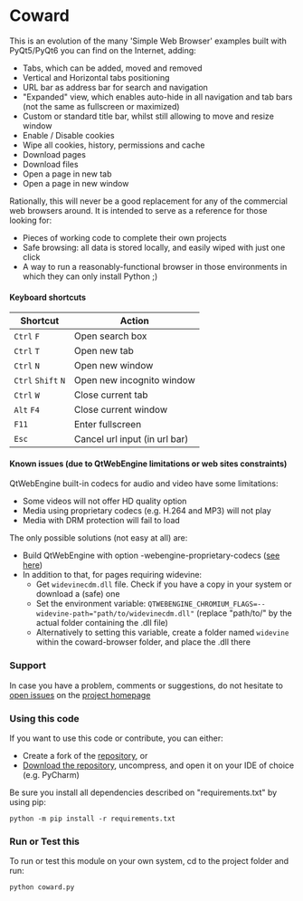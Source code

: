 # Coward

This is an evolution of the many 'Simple Web Browser' examples built with PyQt5/PyQt6 you can find on the Internet, adding:

- Tabs, which can be added, moved and removed
- Vertical and Horizontal tabs positioning
- URL bar as address bar for search and navigation
- "Expanded" view, which enables auto-hide in all navigation and tab bars (not the same as fullscreen or maximized)
- Custom or standard title bar, whilst still allowing to move and resize window
- Enable / Disable cookies
- Wipe all cookies, history, permissions and cache
- Download pages
- Download files
- Open a page in new tab
- Open a page in new window

Rationally, this will never be a good replacement for any of the commercial web browsers around. It is intended to serve as a reference for those looking for:
- Pieces of working code to complete their own projects
- Safe browsing: all data is stored locally, and easily wiped with just one click
- A way to run a reasonably-functional browser in those environments in which they can only install Python ;)

#### Keyboard shortcuts

| Shortcut           | Action                        |  
|--------------------|-------------------------------|
| `Ctrl` `F`         | Open search box               |
| `Ctrl` `T`         | Open new tab                  |
| `Ctrl` `N`         | Open new window               |
| `Ctrl` `Shift` `N` | Open new incognito window     |
| `Ctrl` `W`         | Close current tab             |
| `Alt` `F4`         | Close current window          |
| `F11`              | Enter fullscreen              |
| `Esc`              | Cancel url input (in url bar) |

#### Known issues (due to QtWebEngine limitations or web sites constraints)

QtWebEngine built-in codecs for audio and video have some limitations:
- Some videos will not offer HD quality option
- Media using proprietary codecs (e.g. H.264 and MP3) will not play 
- Media with DRM protection will fail to load

The only possible solutions (not easy at all) are:
- Build QtWebEngine with option -webengine-proprietary-codecs ([see here](https://doc.qt.io/qt-6/qtwebengine-features.html#audio-and-video-codecs))
- In addition to that, for pages requiring widevine:
  - Get `widevinecdm.dll` file. Check if you have a copy in your system or download a (safe) one
  - Set the environment variable: `QTWEBENGINE_CHROMIUM_FLAGS=--widevine-path="path/to/widevinecdm.dll"` (replace "path/to/" by the actual folder containing the .dll file)
  - Alternatively to setting this variable, create a folder named `widevine` within the coward-browser folder, and place the .dll there  

### Support

In case you have a problem, comments or suggestions, do not hesitate to [open issues](https://github.com/Kalmat/Coward/issues) on the [project homepage](https://github.com/Kalmat/Coward)

### Using this code

If you want to use this code or contribute, you can either:

- Create a fork of the [repository](https://github.com/Kalmat/Coward), or
- [Download the repository](https://github.com/Kalmat/Coward/archive/refs/heads/master.zip), uncompress, and open it on your IDE of choice (e.g. PyCharm)

Be sure you install all dependencies described on "requirements.txt" by using pip:

    python -m pip install -r requirements.txt

### Run or Test this

To run or test this module on your own system, cd to the project folder and run:

    python coward.py

